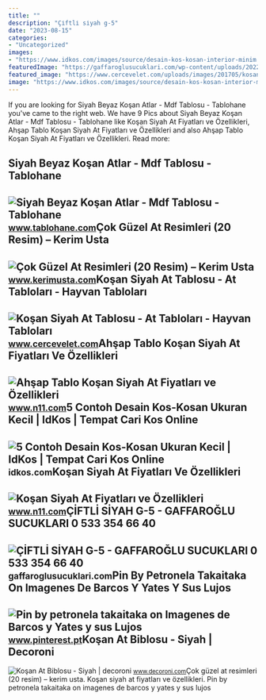 ```yaml
---
title: ""
description: "Çi̇ftli̇ si̇yah g-5"
date: "2023-08-15"
categories:
- "Uncategorized"
images:
- "https://www.idkos.com/images/source/desain-kos-kosan-interior-minim.jpg"
featuredImage: "https://gaffaroglusucuklari.com/wp-content/uploads/2022/02/CIFTLI-SIYAH-G-5.jpg"
featured_image: "https://www.cercevelet.com/uploads/images/201705/kosan-siyah-at-3309.jpg"
image: "https://www.idkos.com/images/source/desain-kos-kosan-interior-minim.jpg"
---
```


If you are looking for Siyah Beyaz Koşan Atlar - Mdf Tablosu - Tablohane you've came to the right web. We have 9 Pics about Siyah Beyaz Koşan Atlar - Mdf Tablosu - Tablohane like Koşan Siyah At Fiyatları ve Özellikleri, Ahşap Tablo Koşan Siyah At Fiyatları ve Özellikleri and also Ahşap Tablo Koşan Siyah At Fiyatları ve Özellikleri. Read more:

Siyah Beyaz Koşan Atlar - Mdf Tablosu - Tablohane
-------------------------------------------------

 ![Siyah Beyaz Koşan Atlar - Mdf Tablosu - Tablohane](https://images.tablohane.com/photos/TH023931/3/650/0/650x600/100/6/siyah-beyaz-kosan-atlar-mdf-tablosu-TH023931.jpg) <small>www.tablohane.com</small>Çok Güzel At Resimleri (20 Resim) – Kerim Usta
----------------------------------------------

 ![Çok Güzel At Resimleri (20 Resim) – Kerim Usta](https://www.kerimusta.com/wp-content/uploads/2017/01/u-gun-batiminda-kosan-siyah-at-hayvanlar-kanvas-tablo1449193400-800.jpg) <small>www.kerimusta.com</small>Koşan Siyah At Tablosu - At Tabloları - Hayvan Tabloları
--------------------------------------------------------

 ![Koşan Siyah At Tablosu - At Tabloları - Hayvan Tabloları](https://www.cercevelet.com/uploads/images/201705/kosan-siyah-at-3309.jpg) <small>www.cercevelet.com</small>Ahşap Tablo Koşan Siyah At Fiyatları Ve Özellikleri
---------------------------------------------------

 ![Ahşap Tablo Koşan Siyah At Fiyatları ve Özellikleri](https://n11scdn.akamaized.net/a1/org/ev-yasam/ahsap-tablo/ahsap-tablo-kosan-siyah-at__1417518467149566.jpg) <small>www.n11.com</small>5 Contoh Desain Kos-Kosan Ukuran Kecil | IdKos | Tempat Cari Kos Online
-----------------------------------------------------------------------

 ![5 Contoh Desain Kos-Kosan Ukuran Kecil | IdKos | Tempat Cari Kos Online](https://www.idkos.com/images/source/desain-kos-kosan-interior-minim.jpg) <small>idkos.com</small>Koşan Siyah At Fiyatları Ve Özellikleri
---------------------------------------

 ![Koşan Siyah At Fiyatları ve Özellikleri](https://n11scdn.akamaized.net/a1/450/ev-yasam/kanvas-tablo/kosan-siyah-at__0386449504457118.jpg) <small>www.n11.com</small>ÇİFTLİ SİYAH G-5 - GAFFAROĞLU SUCUKLARI 0 533 354 66 40
-------------------------------------------------------

 ![ÇİFTLİ SİYAH G-5 - GAFFAROĞLU SUCUKLARI 0 533 354 66 40](https://gaffaroglusucuklari.com/wp-content/uploads/2022/02/CIFTLI-SIYAH-G-5.jpg) <small>gaffaroglusucuklari.com</small>Pin By Petronela Takaitaka On Imagenes De Barcos Y Yates Y Sus Lujos
--------------------------------------------------------------------

 ![Pin by petronela takaitaka on Imagenes de Barcos y Yates y sus Lujos](https://i.pinimg.com/originals/4d/9e/d6/4d9ed604ebbbc5747a63e8ed563ccee5.jpg) <small>www.pinterest.pt</small>Koşan At Biblosu - Siyah | Decoroni
-----------------------------------

 ![Koşan At Biblosu - Siyah | decoroni](https://www.decoroni.com/Uploads/UrunResimleri/kosan-at-biblosu-siyah-27363a.jpg) <small>www.decoroni.com</small>Çok güzel at resimleri (20 resim) – kerim usta. Koşan siyah at fiyatları ve özellikleri. Pin by petronela takaitaka on imagenes de barcos y yates y sus lujos
